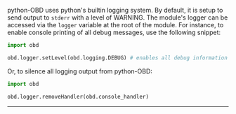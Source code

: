 python-OBD uses python's builtin logging system. By default, it is setup to send output to `stderr` with a level of WARNING. The module's logger can be accessed via the `logger` variable at the root of the module. For instance, to enable console printing of all debug messages, use the following snippet:

```python
import obd

obd.logger.setLevel(obd.logging.DEBUG) # enables all debug information
```

Or, to silence all logging output from python-OBD:

```python
import obd

obd.logger.removeHandler(obd.console_handler)
```

---

<br>
